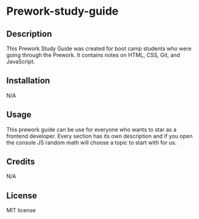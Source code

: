 # Prework-study-guide

## Description

This Prework Study Guide was created for boot camp students who were going through the Prework. It contains notes on HTML, CSS, Git, and JavaScript.


## Installation
N/A

## Usage

This prework guide can be use for everyone who wants to star as a frontend developer. Every section has its own description and if you open the console JS random math will choose a topic to start with for us.

## Credits

N/A

## License

MIT license
